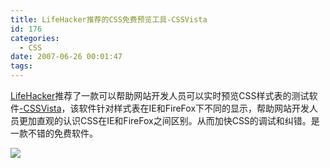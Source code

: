 ```yaml
---
title: LifeHacker推荐的CSS免费预览工具-CSSVista
id: 176
categories:
  - CSS
date: 2007-06-26 00:01:47
tags:
---
```


[LifeHacker](http://www.lifehacker.com)推荐了一款可以帮助网站开发人员可以实时预览CSS样式表的测试软件[-CSSVista](http://sitevista.com/cssvista/)，该软件针对样式表在IE和FireFox下不同的显示，帮助网站开发人员更加直观的认识CSS在IE和FireFox之间区别。从而加快CSS的调试和纠错。是一款不错的免费软件。

[![](http://www.zhaiduo.com/wp-content/data/05120070625234149.jpg)](http://sitevista.com/cssvista/)